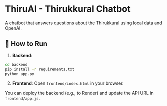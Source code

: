 # ThiruAI - Thirukkural Chatbot

A chatbot that answers questions about the Thirukkural using local data and OpenAI.

## 🚀 How to Run

1. **Backend**:
```bash
cd backend
pip install -r requirements.txt
python app.py
```

2. **Frontend**:
Open `frontend/index.html` in your browser.

You can deploy the backend (e.g., to Render) and update the API URL in `frontend/app.js`.
